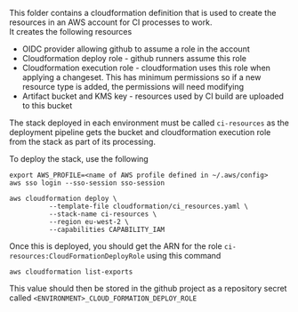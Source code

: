 This folder contains a cloudformation definition that is used to create the resources in an AWS account for CI processes to work.  
It creates the following resources

- OIDC provider allowing github to assume a role in the account
- Cloudformation deploy role - github runners assume this role
- Cloudformation execution role - cloudformation uses this role when applying a changeset. This has minimum permissions so if a new resource type is added, the permissions will need modifying
- Artifact bucket and KMS key - resources used by CI build are uploaded to this bucket

The stack deployed in each environment must be called `ci-resources` as the deployment pipeline gets the bucket and cloudformation execution role from the stack as part of its processing.

To deploy the stack, use the following

```
export AWS_PROFILE=<name of AWS profile defined in ~/.aws/config>
aws sso login --sso-session sso-session

aws cloudformation deploy \
          --template-file cloudformation/ci_resources.yaml \
          --stack-name ci-resources \
          --region eu-west-2 \
          --capabilities CAPABILITY_IAM
```

Once this is deployed, you should get the ARN for the role `ci-resources:CloudFormationDeployRole` using this command

```
aws cloudformation list-exports
```

This value should then be stored in the github project as a repository secret called `<ENVIRONMENT>_CLOUD_FORMATION_DEPLOY_ROLE`
